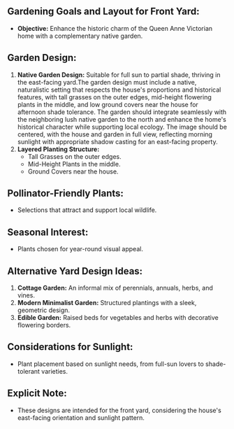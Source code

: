 ## Gardening Goals and Layout for Front Yard:
- **Objective:** Enhance the historic charm of the Queen Anne Victorian home with a complementary native garden.

## Garden Design:
1. **Native Garden Design:** Suitable for full sun to partial shade, thriving in the east-facing yard.The garden design must include a native, naturalistic setting that respects the house's proportions and historical features, with tall grasses on the outer edges, mid-height flowering plants in the middle, and low ground covers near the house for afternoon shade tolerance. The garden should integrate seamlessly with the neighboring lush native garden to the north and enhance the home's historical character while supporting local ecology. The image should be centered, with the house and garden in full view, reflecting morning sunlight with appropriate shadow casting for an east-facing property.
2. **Layered Planting Structure:** 
   - Tall Grasses on the outer edges.
   - Mid-Height Plants in the middle.
   - Ground Covers near the house.

## Pollinator-Friendly Plants:
- Selections that attract and support local wildlife.

## Seasonal Interest:
- Plants chosen for year-round visual appeal.

## Alternative Yard Design Ideas:
1. **Cottage Garden:** An informal mix of perennials, annuals, herbs, and vines.
2. **Modern Minimalist Garden:** Structured plantings with a sleek, geometric design.
3. **Edible Garden:** Raised beds for vegetables and herbs with decorative flowering borders.

## Considerations for Sunlight:
- Plant placement based on sunlight needs, from full-sun lovers to shade-tolerant varieties.

## Explicit Note:
- These designs are intended for the front yard, considering the house's east-facing orientation and sunlight pattern.
